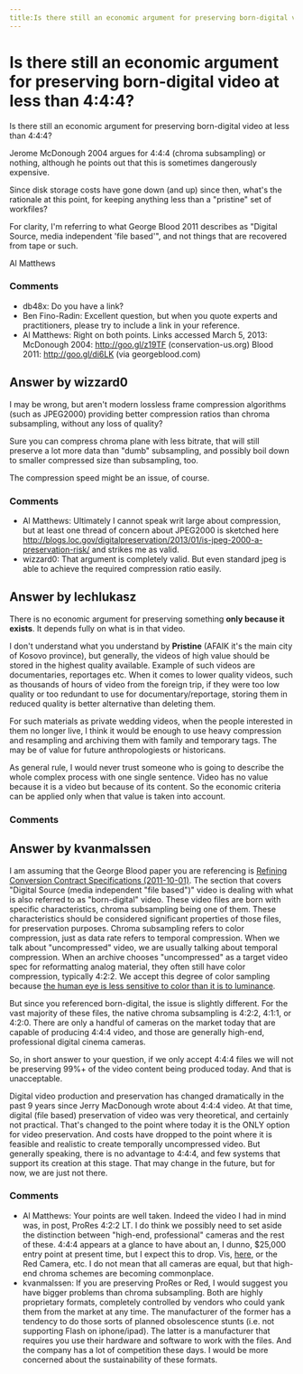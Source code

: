 ```yaml
---
title:Is there still an economic argument for preserving born-digital video at less than 4:4:4?
---
```

Is there still an economic argument for preserving born-digital video at less than 4:4:4?
=====================
Is there still an economic argument for preserving born-digital video at
less than 4:4:4?

Jerome McDonough 2004 argues for 4:4:4 (chroma subsampling) or nothing,
although he points out that this is sometimes dangerously expensive.

Since disk storage costs have gone down (and up) since then, what's the
rationale at this point, for keeping anything less than a "pristine" set
of workfiles?

For clarity, I'm referring to what George Blood 2011 describes as
"Digital Source, media independent 'file based'", and not things that
are recovered from tape or such.

Al Matthews

### Comments ###
* db48x: Do you have a link?
* Ben Fino-Radin: Excellent question, but when you quote experts and practitioners, please
try to include a link in your reference.
* Al Matthews: Right on both points. Links accessed March 5, 2013: McDonough 2004:
http://goo.gl/z19TF (conservation-us.org) Blood 2011:
http://goo.gl/di6LK (via georgeblood.com)


Answer by wizzard0
----------------
I may be wrong, but aren't modern lossless frame compression algorithms
(such as JPEG2000) providing better compression ratios than chroma
subsampling, without any loss of quality?

Sure you can compress chroma plane with less bitrate, that will still
preserve a lot more data than "dumb" subsampling, and possibly boil down
to smaller compressed size than subsampling, too.

The compression speed might be an issue, of course.

### Comments ###
* Al Matthews: Ultimately I cannot speak writ large about compression, but at least one
thread of concern about JPEG2000 is sketched here
http://blogs.loc.gov/digitalpreservation/2013/01/is-jpeg-2000-a-preservation-risk/
and strikes me as valid.
* wizzard0: That argument is completely valid. But even standard jpeg is able to
achieve the required compression ratio easily.

Answer by lechlukasz
----------------
There is no economic argument for preserving something **only because it
exists**. It depends fully on what is in that video.

I don't understand what you understand by **Pristine** (AFAIK it's the
main city of Kosovo province), but generally, the videos of high value
should be stored in the highest quality available. Example of such
videos are documentaries, reportages etc. When it comes to lower quality
videos, such as thousands of hours of video from the foreign trip, if
they were too low quality or too redundant to use for
documentary/reportage, storing them in reduced quality is better
alternative than deleting them.

For such materials as private wedding videos, when the people interested
in them no longer live, I think it would be enough to use heavy
compression and resampling and archiving them with family and temporary
tags. The may be of value for future anthropologiests or historicans.

As general rule, I would never trust someone who is going to describe
the whole complex process with one single sentence. Video has no value
because it is a video but because of its content. So the economic
criteria can be applied only when that value is taken into account.

### Comments ###

Answer by kvanmalssen
----------------
I am assuming that the George Blood paper you are referencing is
[Refining Conversion Contract Specifications
(2011-10-01)](http://dl.dropbox.com/u/81562888/George%20Blood%20LIbrary%20of%20Congress%20IntrmMastVidFormatRecs_20111114.pdf).
The section that covers "Digital Source (media independent "file
based")" video is dealing with what is also referred to as
"born-digital" video. These video files are born with specific
characteristics, chroma subsampling being one of them. These
characteristics should be considered significant properties of those
files, for preservation purposes. Chroma subsampling refers to color
compression, just as data rate refers to temporal compression. When we
talk about "uncompressed" video, we are usually talking about temporal
compression. When an archive chooses "uncompressed" as a target video
spec for reformatting analog material, they often still have color
compression, typically 4:2:2. We accept this degree of color sampling
because [the human eye is less sensitive to color than it is to
luminance](http://en.wikipedia.org/wiki/Chroma_subsampling).

But since you referenced born-digital, the issue is slightly different.
For the vast majority of these files, the native chroma subsampling is
4:2:2, 4:1:1, or 4:2:0. There are only a handful of cameras on the
market today that are capable of producing 4:4:4 video, and those are
generally high-end, professional digital cinema cameras.

So, in short answer to your question, if we only accept 4:4:4 files we
will not be preserving 99%+ of the video content being produced today.
And that is unacceptable.

Digital video production and preservation has changed dramatically in
the past 9 years since Jerry MacDonough wrote about 4:4:4 video. At that
time, digital (file based) preservation of video was very theoretical,
and certainly not practical. That's changed to the point where today it
is the ONLY option for video preservation. And costs have dropped to the
point where it is feasible and realistic to create temporally
uncompressed video. But generally speaking, there is no advantage to
4:4:4, and few systems that support its creation at this stage. That may
change in the future, but for now, we are just not there.

### Comments ###
* Al Matthews: Your points are well taken. Indeed the video I had in mind was, in post,
ProRes 4:2:2 LT. I do think we possibly need to set aside the
distinction between "high-end, professional" cameras and the rest of
these. 4:4:4 appears at a glance to have about an, I dunno, \$25,000
entry point at present time, but I expect this to drop. Vis,
[here](http://wwsw.dslrnewsshooter.com/2012/12/29/a-late-christmas-gift-from-sound-devices-the-pix240-gets-free-4444-firmware-upgrade/),
or the Red Camera, etc. I do not mean that all cameras are equal, but
that high-end chroma schemes are becoming commonplace.
* kvanmalssen: If you are preserving ProRes or Red, I would suggest you have bigger
problems than chroma subsampling. Both are highly proprietary formats,
completely controlled by vendors who could yank them from the market at
any time. The manufacturer of the former has a tendency to do those
sorts of planned obsolescence stunts (i.e. not supporting Flash on
iphone/ipad). The latter is a manufacturer that requires you use their
hardware and software to work with the files. And the company has a lot
of competition these days. I would be more concerned about the
sustainability of these formats.

